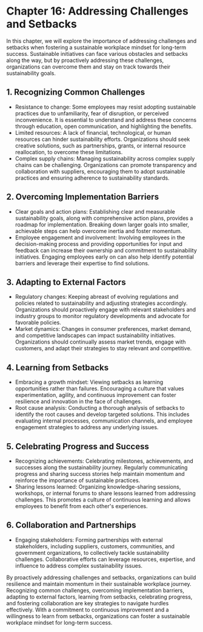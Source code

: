 Chapter 16: Addressing Challenges and Setbacks
==============================================

In this chapter, we will explore the importance of addressing challenges and setbacks when fostering a sustainable workplace mindset for long-term success. Sustainable initiatives can face various obstacles and setbacks along the way, but by proactively addressing these challenges, organizations can overcome them and stay on track towards their sustainability goals.

**1. Recognizing Common Challenges**
------------------------------------

* Resistance to change: Some employees may resist adopting sustainable practices due to unfamiliarity, fear of disruption, or perceived inconvenience. It is essential to understand and address these concerns through education, open communication, and highlighting the benefits.
* Limited resources: A lack of financial, technological, or human resources can hinder sustainability efforts. Organizations should seek creative solutions, such as partnerships, grants, or internal resource reallocation, to overcome these limitations.
* Complex supply chains: Managing sustainability across complex supply chains can be challenging. Organizations can promote transparency and collaboration with suppliers, encouraging them to adopt sustainable practices and ensuring adherence to sustainability standards.

**2. Overcoming Implementation Barriers**
-----------------------------------------

* Clear goals and action plans: Establishing clear and measurable sustainability goals, along with comprehensive action plans, provides a roadmap for implementation. Breaking down larger goals into smaller, achievable steps can help overcome inertia and foster momentum.
* Employee engagement and involvement: Involving employees in the decision-making process and providing opportunities for input and feedback can increase their ownership and commitment to sustainability initiatives. Engaging employees early on can also help identify potential barriers and leverage their expertise to find solutions.

**3. Adapting to External Factors**
-----------------------------------

* Regulatory changes: Keeping abreast of evolving regulations and policies related to sustainability and adjusting strategies accordingly. Organizations should proactively engage with relevant stakeholders and industry groups to monitor regulatory developments and advocate for favorable policies.
* Market dynamics: Changes in consumer preferences, market demand, and competitive landscapes can impact sustainability initiatives. Organizations should continually assess market trends, engage with customers, and adapt their strategies to stay relevant and competitive.

**4. Learning from Setbacks**
-----------------------------

* Embracing a growth mindset: Viewing setbacks as learning opportunities rather than failures. Encouraging a culture that values experimentation, agility, and continuous improvement can foster resilience and innovation in the face of challenges.
* Root cause analysis: Conducting a thorough analysis of setbacks to identify the root causes and develop targeted solutions. This includes evaluating internal processes, communication channels, and employee engagement strategies to address any underlying issues.

**5. Celebrating Progress and Success**
---------------------------------------

* Recognizing achievements: Celebrating milestones, achievements, and successes along the sustainability journey. Regularly communicating progress and sharing success stories help maintain momentum and reinforce the importance of sustainable practices.
* Sharing lessons learned: Organizing knowledge-sharing sessions, workshops, or internal forums to share lessons learned from addressing challenges. This promotes a culture of continuous learning and allows employees to benefit from each other's experiences.

**6. Collaboration and Partnerships**
-------------------------------------

* Engaging stakeholders: Forming partnerships with external stakeholders, including suppliers, customers, communities, and government organizations, to collectively tackle sustainability challenges. Collaborative efforts can leverage resources, expertise, and influence to address complex sustainability issues.

By proactively addressing challenges and setbacks, organizations can build resilience and maintain momentum in their sustainable workplace journey. Recognizing common challenges, overcoming implementation barriers, adapting to external factors, learning from setbacks, celebrating progress, and fostering collaboration are key strategies to navigate hurdles effectively. With a commitment to continuous improvement and a willingness to learn from setbacks, organizations can foster a sustainable workplace mindset for long-term success.
